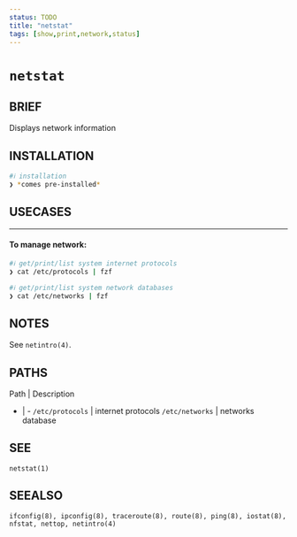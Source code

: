 ```yaml
---
status: TODO
title: "netstat"
tags: [show,print,network,status]
---
```


# `netstat`

## BRIEF

Displays network information

## INSTALLATION


```bash
#ℹ︎ installation
❯ *comes pre-installed*
```


## USECASES

----
#### To manage network:


```bash
#ℹ︎ get/print/list system internet protocols
❯ cat /etc/protocols | fzf
```


```bash
#ℹ︎ get/print/list system network databases
❯ cat /etc/networks | fzf
```



## NOTES

See `netintro(4)`.

## PATHS

Path | Description
- | -
`/etc/protocols` | internet protocols
`/etc/networks` | networks database

## SEE

    netstat(1)

## SEEALSO

    ifconfig(8), ipconfig(8), traceroute(8), route(8), ping(8), iostat(8), nfstat, nettop, netintro(4)

